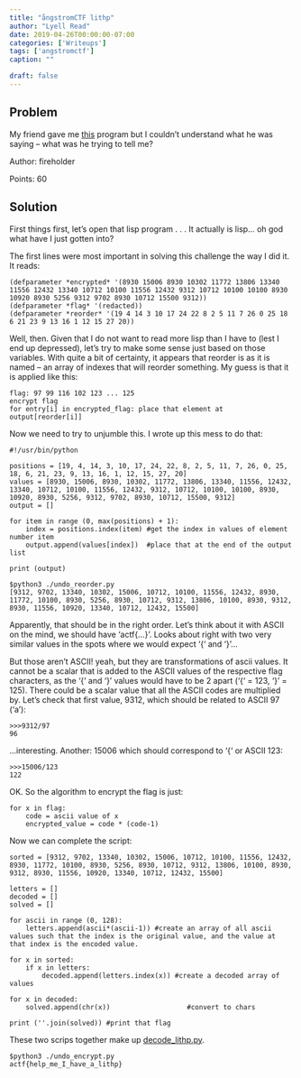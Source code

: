 ```yaml
---
title: "ångstromCTF lithp"
author: "Lyell Read"
date: 2019-04-26T00:00:00-07:00
categories: ['Writeups']
tags: ['angstromctf']
caption: ""

draft: false
---
```


## Problem

My friend gave me [this](https://github.com/lyellread/ctf-writeups/blob/master/angstromctf-2019/lithp-60/lithp.lisp) program but I couldn’t understand what he was saying – what was he trying to tell me?

Author: fireholder

Points: 60

## Solution

First things first, let’s open that lisp program . . . It actually is lisp… oh god what have I just gotten into?

The first lines were most important in solving this challenge the way I did it. It reads:

```
(defparameter *encrypted* '(8930 15006 8930 10302 11772 13806 13340 11556 12432 13340 10712 10100 11556 12432 9312 10712 10100 10100 8930 10920 8930 5256 9312 9702 8930 10712 15500 9312))
(defparameter *flag* '(redacted))
(defparameter *reorder* '(19 4 14 3 10 17 24 22 8 2 5 11 7 26 0 25 18 6 21 23 9 13 16 1 12 15 27 20))
```

Well, then. Given that I do not want to read more lisp than I have to (lest I end up depressed), let’s try to make some sense just based on those variables. With quite a bit of certainty, it appears that reorder is as it is named – an array of indexes that will reorder something. My guess is that it is applied like this:

```
flag: 97 99 116 102 123 ... 125
encrypt flag
for entry[i] in encrypted_flag: place that element at output[reorder[i]]
```

Now we need to try to unjumble this. I wrote up this mess to do that:

```
#!/usr/bin/python

positions = [19, 4, 14, 3, 10, 17, 24, 22, 8, 2, 5, 11, 7, 26, 0, 25, 18, 6, 21, 23, 9, 13, 16, 1, 12, 15, 27, 20]
values = [8930, 15006, 8930, 10302, 11772, 13806, 13340, 11556, 12432, 13340, 10712, 10100, 11556, 12432, 9312, 10712, 10100, 10100, 8930, 10920, 8930, 5256, 9312, 9702, 8930, 10712, 15500, 9312]
output = []

for item in range (0, max(positions) + 1):
	index = positions.index(item) #get the index in values of element number item
	output.append(values[index])  #place that at the end of the output list 

print (output)
	
$python3 ./undo_reorder.py
[9312, 9702, 13340, 10302, 15006, 10712, 10100, 11556, 12432, 8930, 11772, 10100, 8930, 5256, 8930, 10712, 9312, 13806, 10100, 8930, 9312, 8930, 11556, 10920, 13340, 10712, 12432, 15500]
```

Apparently, that should be in the right order. Let’s think about it with ASCII on the mind, we should have ‘actf{…}’. Looks about right with two very similar values in the spots where we would expect ‘{‘ and ‘}’…

But those aren’t ASCII! yeah, but they are transformations of ascii values. It cannot be a scalar that is added to the ASCII values of the respective flag characters, as the ‘{‘ and ‘}’ values would have to be 2 apart (‘{‘ = 123, ‘}’ = 125). There could be a scalar value that all the ASCII codes are multiplied by. Let’s check that first value, 9312, which should be related to ASCII 97 (‘a’):

```
>>>9312/97
96
```

…interesting. Another: 15006 which should correspond to ‘{‘ or ASCII 123:

```
>>>15006/123
122
```

OK. So the algorithm to encrypt the flag is just:

```
for x in flag: 
	code = ascii value of x
	encrypted_value = code * (code-1)
```

Now we can complete the script:

```
sorted = [9312, 9702, 13340, 10302, 15006, 10712, 10100, 11556, 12432, 8930, 11772, 10100, 8930, 5256, 8930, 10712, 9312, 13806, 10100, 8930, 9312, 8930, 11556, 10920, 13340, 10712, 12432, 15500]

letters = []
decoded = []
solved = []

for ascii in range (0, 128):
	letters.append(ascii*(ascii-1))	#create an array of all ascii values such that the index is the original value, and the value at that index is the encoded value.

for x in sorted:
	if x in letters:
		decoded.append(letters.index(x)) #create a decoded array of values

for x in decoded:
	solved.append(chr(x))					#convert to chars

print (''.join(solved))	#print that flag
```

These two scrips together make up [decode_lithp.py](https://github.com/lyellread/ctf-writeups/blob/master/angstromctf-2019/lithp-60/decode_lithp.py).

```
$python3 ./undo_encrypt.py
actf{help_me_I_have_a_lithp}
```
